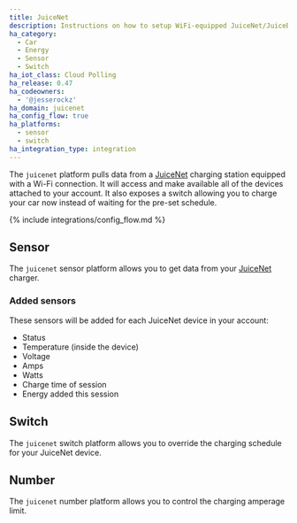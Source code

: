 ```yaml
---
title: JuiceNet
description: Instructions on how to setup WiFi-equipped JuiceNet/JuiceBox charging stations with Home Assistant.
ha_category:
  - Car
  - Energy
  - Sensor
  - Switch
ha_iot_class: Cloud Polling
ha_release: 0.47
ha_codeowners:
  - '@jesserockz'
ha_domain: juicenet
ha_config_flow: true
ha_platforms:
  - sensor
  - switch
ha_integration_type: integration
---
```


The `juicenet` platform pulls data from a [JuiceNet](https://evcharging.enelx.com/products/juicebox) charging station equipped with a Wi-Fi connection. It will access and make available all of the devices attached to your account. It also exposes a switch allowing you to charge your car now instead of waiting for the pre-set schedule.

{% include integrations/config_flow.md %}

## Sensor

The `juicenet` sensor platform allows you to get data from your [JuiceNet](https://evcharging.enelx.com/products/juicebox) charger.

### Added sensors

These sensors will be added for each JuiceNet device in your account:

- Status
- Temperature (inside the device)
- Voltage
- Amps
- Watts
- Charge time of session
- Energy added this session

## Switch

The `juicenet` switch platform allows you to override the charging schedule for your JuiceNet device.

## Number

The `juicenet` number platform allows you to control the charging amperage limit.
